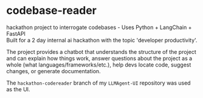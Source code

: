 # codebase-reader
hackathon project to interrogate codebases - Uses Python + LangChain + FastAPI   
Built for a 2 day internal ai hackathon with the topic 'developer productivity'. 




The project provides a chatbot that understands the structure of the project and can explain how things work, answer questions about the project as a whole (what languages/frameworks/etc.), help devs locate code, suggest changes, or generate documentation.    



The `hackathon-codereader` branch of my `LLMAgent-UI` repository was used as the UI. 

